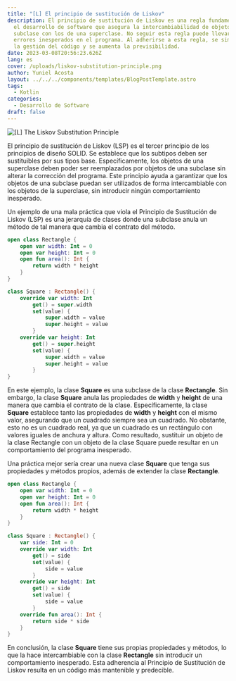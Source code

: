 ```yaml
---
title: "[L] El principio de sustitución de Liskov"
description: El principio de sustitución de Liskov es una regla fundamental en
  el desarrollo de software que asegura la intercambiabilidad de objetos de una
  subclase con los de una superclase. No seguir esta regla puede llevar a
  errores inesperados en el programa. Al adherirse a esta regla, se simplifica
  la gestión del código y se aumenta la previsibilidad.
date: 2023-03-08T20:56:23.626Z
lang: es
cover: /uploads/liskov-substitution-principle.png
author: Yuniel Acosta
layout: ../../../components/templates/BlogPostTemplate.astro
tags:
  - Kotlin
categories:
  - Desarrollo de Software
draft: false
---
```


![[L] The Liskov Substitution Principle](/uploads/liskov-substitution-principle.png '[L] The Liskov Substitution Principle')

El principio de sustitución de Liskov (LSP) es el tercer principio de los principios de diseño SOLID. Se establece que los subtipos deben ser sustituibles por sus tipos base. Específicamente, los objetos de una superclase deben poder ser reemplazados por objetos de una subclase sin alterar la corrección del programa. Este principio ayuda a garantizar que los objetos de una subclase puedan ser utilizados de forma intercambiable con los objetos de la superclase, sin introducir ningún comportamiento inesperado.

Un ejemplo de una mala práctica que viola el Principio de Sustitución de Liskov (LSP) es una jerarquía de clases donde una subclase anula un método de tal manera que cambia el contrato del método.

```kotlin
open class Rectangle {
    open var width: Int = 0
    open var height: Int = 0
    open fun area(): Int {
        return width * height
    }
}

class Square : Rectangle() {
    override var width: Int
        get() = super.width
        set(value) {
            super.width = value
            super.height = value
        }
    override var height: Int
        get() = super.height
        set(value) {
            super.width = value
            super.height = value
        }
}

```

En este ejemplo, la clase **Square** es una subclase de la clase **Rectangle**. Sin embargo, la clase **Square** anula las propiedades de **width** y **height** de una manera que cambia el contrato de la clase. Específicamente, la clase **Square** establece tanto las propiedades de **width** y **height** con el mismo valor, asegurando que un cuadrado siempre sea un cuadrado. No obstante, esto no es un cuadrado real, ya que un cuadrado es un rectángulo con valores iguales de anchura y altura. Como resultado, sustituir un objeto de la clase Rectangle con un objeto de la clase Square puede resultar en un comportamiento del programa inesperado.

Una práctica mejor sería crear una nueva clase **Square** que tenga sus propiedades y métodos propios, además de extender la clase **Rectangle**.

```kotlin
open class Rectangle {
    open var width: Int = 0
    open var height: Int = 0
    open fun area(): Int {
        return width * height
    }
}

class Square : Rectangle() {
    var side: Int = 0
    override var width: Int
        get() = side
        set(value) {
            side = value
        }
    override var height: Int
        get() = side
        set(value) {
            side = value
        }
    override fun area(): Int {
        return side * side
    }
}

```

En conclusión, la clase **Square** tiene sus propias propiedades y métodos, lo que la hace intercambiable con la clase **Rectangle** sin introducir un comportamiento inesperado. Esta adherencia al Principio de Sustitución de Liskov resulta en un código más mantenible y predecible.
